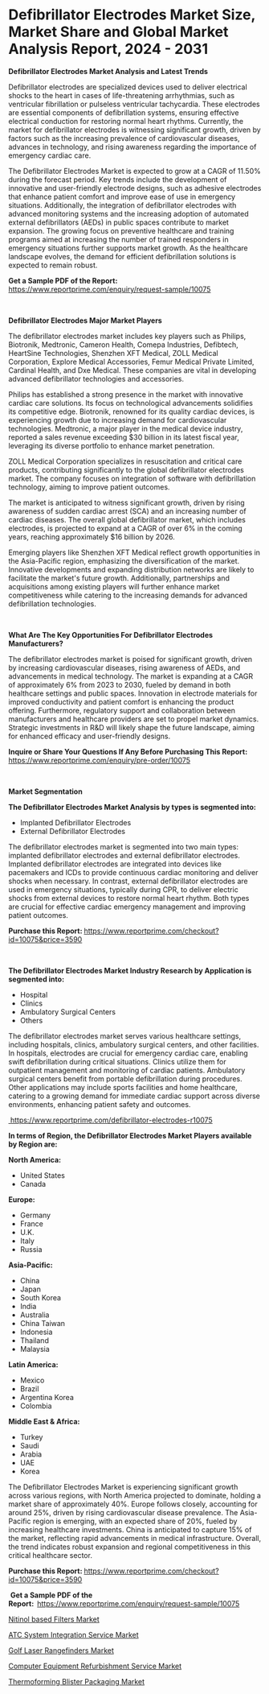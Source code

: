 <p><h1>Defibrillator Electrodes Market Size, Market Share and Global Market Analysis Report, 2024 - 2031</h1></p><p><strong>Defibrillator Electrodes Market Analysis and Latest Trends</strong></p>
<p><p>Defibrillator electrodes are specialized devices used to deliver electrical shocks to the heart in cases of life-threatening arrhythmias, such as ventricular fibrillation or pulseless ventricular tachycardia. These electrodes are essential components of defibrillation systems, ensuring effective electrical conduction for restoring normal heart rhythms. Currently, the market for defibrillator electrodes is witnessing significant growth, driven by factors such as the increasing prevalence of cardiovascular diseases, advances in technology, and rising awareness regarding the importance of emergency cardiac care.</p><p>The Defibrillator Electrodes Market is expected to grow at a CAGR of 11.50% during the forecast period. Key trends include the development of innovative and user-friendly electrode designs, such as adhesive electrodes that enhance patient comfort and improve ease of use in emergency situations. Additionally, the integration of defibrillator electrodes with advanced monitoring systems and the increasing adoption of automated external defibrillators (AEDs) in public spaces contribute to market expansion. The growing focus on preventive healthcare and training programs aimed at increasing the number of trained responders in emergency situations further supports market growth. As the healthcare landscape evolves, the demand for efficient defibrillation solutions is expected to remain robust.</p></p>
<p><strong>Get a Sample PDF of the Report:&nbsp;</strong> <a href="https://www.reportprime.com/enquiry/request-sample/10075?utm_campaign=1789&utm_medium=2&utm_source=Github&utm_content=ia&utm_term=28112024&utm_id=defibrillator-electrodes">https://www.reportprime.com/enquiry/request-sample/10075</a></p>
<p>&nbsp;</p>
<p><strong>Defibrillator Electrodes Major Market Players</strong></p>
<p><p>The defibrillator electrodes market includes key players such as Philips, Biotronik, Medtronic, Cameron Health, Comepa Industries, Defibtech, HeartSine Technologies, Shenzhen XFT Medical, ZOLL Medical Corporation, Explore Medical Accessories, Femur Medical Private Limited, Cardinal Health, and Dxe Medical. These companies are vital in developing advanced defibrillator technologies and accessories.</p><p>Philips has established a strong presence in the market with innovative cardiac care solutions. Its focus on technological advancements solidifies its competitive edge. Biotronik, renowned for its quality cardiac devices, is experiencing growth due to increasing demand for cardiovascular technologies. Medtronic, a major player in the medical device industry, reported a sales revenue exceeding $30 billion in its latest fiscal year, leveraging its diverse portfolio to enhance market penetration.</p><p>ZOLL Medical Corporation specializes in resuscitation and critical care products, contributing significantly to the global defibrillator electrodes market. The company focuses on integration of software with defibrillation technology, aiming to improve patient outcomes.</p><p>The market is anticipated to witness significant growth, driven by rising awareness of sudden cardiac arrest (SCA) and an increasing number of cardiac diseases. The overall global defibrillator market, which includes electrodes, is projected to expand at a CAGR of over 6% in the coming years, reaching approximately $16 billion by 2026.</p><p>Emerging players like Shenzhen XFT Medical reflect growth opportunities in the Asia-Pacific region, emphasizing the diversification of the market. Innovative developments and expanding distribution networks are likely to facilitate the market's future growth. Additionally, partnerships and acquisitions among existing players will further enhance market competitiveness while catering to the increasing demands for advanced defibrillation technologies.</p></p>
<p>&nbsp;</p>
<p><strong>What Are The Key Opportunities For Defibrillator Electrodes Manufacturers?</strong></p>
<p><p>The defibrillator electrodes market is poised for significant growth, driven by increasing cardiovascular diseases, rising awareness of AEDs, and advancements in medical technology. The market is expanding at a CAGR of approximately 6% from 2023 to 2030, fueled by demand in both healthcare settings and public spaces. Innovation in electrode materials for improved conductivity and patient comfort is enhancing the product offering. Furthermore, regulatory support and collaboration between manufacturers and healthcare providers are set to propel market dynamics. Strategic investments in R&D will likely shape the future landscape, aiming for enhanced efficacy and user-friendly designs.</p></p>
<p><strong>Inquire or Share Your Questions If Any Before Purchasing This Report:</strong> <a href="https://www.reportprime.com/enquiry/pre-order/10075?utm_campaign=1789&utm_medium=2&utm_source=Github&utm_content=ia&utm_term=28112024&utm_id=defibrillator-electrodes">https://www.reportprime.com/enquiry/pre-order/10075</a></p>
<p>&nbsp;</p>
<p><strong>Market Segmentation</strong></p>
<p><strong>The Defibrillator Electrodes Market Analysis by types is segmented into:</strong></p>
<p><ul><li>Implanted Defibrillator Electrodes</li><li>External Defibrillator Electrodes</li></ul></p>
<p><p>The defibrillator electrodes market is segmented into two main types: implanted defibrillator electrodes and external defibrillator electrodes. Implanted defibrillator electrodes are integrated into devices like pacemakers and ICDs to provide continuous cardiac monitoring and deliver shocks when necessary. In contrast, external defibrillator electrodes are used in emergency situations, typically during CPR, to deliver electric shocks from external devices to restore normal heart rhythm. Both types are crucial for effective cardiac emergency management and improving patient outcomes.</p></p>
<p><strong>Purchase this Report:&nbsp;</strong><a href="https://www.reportprime.com/checkout?id=10075&price=3590&utm_campaign=1789&utm_medium=2&utm_source=Github&utm_content=ia&utm_term=28112024&utm_id=defibrillator-electrodes">https://www.reportprime.com/checkout?id=10075&price=3590</a></p>
<p>&nbsp;</p>
<p><strong>The Defibrillator Electrodes Market Industry Research by Application is segmented into:</strong></p>
<p><ul><li>Hospital</li><li>Clinics</li><li>Ambulatory Surgical Centers</li><li>Others</li></ul></p>
<p><p>The defibrillator electrodes market serves various healthcare settings, including hospitals, clinics, ambulatory surgical centers, and other facilities. In hospitals, electrodes are crucial for emergency cardiac care, enabling swift defibrillation during critical situations. Clinics utilize them for outpatient management and monitoring of cardiac patients. Ambulatory surgical centers benefit from portable defibrillation during procedures. Other applications may include sports facilities and home healthcare, catering to a growing demand for immediate cardiac support across diverse environments, enhancing patient safety and outcomes.</p></p>
<p><a href="https://www.reportprime.com/defibrillator-electrodes-r10075?utm_campaign=1789&utm_medium=2&utm_source=Github&utm_content=ia&utm_term=28112024&utm_id=defibrillator-electrodes">&nbsp;https://www.reportprime.com/defibrillator-electrodes-r10075</a></p>
<p><strong>In terms of Region, the Defibrillator Electrodes Market Players available by Region are:</strong></p>
<p>
    <p> <strong> North America: </strong>
        <ul>
            <li>United States</li>
            <li>Canada</li>
        </ul>
        </p> 
    <p> <strong> Europe: </strong>
        <ul>
            <li>Germany</li>
            <li>France</li>
            <li>U.K.</li>
            <li>Italy</li>
            <li>Russia</li>
        </ul>
        </p> 
    <p> <strong> Asia-Pacific: </strong>
        <ul>
            <li>China</li>
            <li>Japan</li>
            <li>South Korea</li>
            <li>India</li>
            <li>Australia</li>
            <li>China Taiwan</li>
            <li>Indonesia</li>
            <li>Thailand</li>
            <li>Malaysia</li>
        </ul>
        </p> 
    <p> <strong> Latin America: </strong>
        <ul>
            <li>Mexico</li>
            <li>Brazil</li>
            <li>Argentina Korea</li>
            <li>Colombia</li>
        </ul>
        </p> 
    <p> <strong> Middle East & Africa: </strong>
        <ul>
            <li>Turkey</li>
            <li>Saudi</li>
            <li>Arabia</li>
            <li>UAE</li>
            <li>Korea</li>
        </ul>
    </p>
    </p>
<p><p>The Defibrillator Electrodes Market is experiencing significant growth across various regions, with North America projected to dominate, holding a market share of approximately 40%. Europe follows closely, accounting for around 25%, driven by rising cardiovascular disease prevalence. The Asia-Pacific region is emerging, with an expected share of 20%, fueled by increasing healthcare investments. China is anticipated to capture 15% of the market, reflecting rapid advancements in medical infrastructure. Overall, the trend indicates robust expansion and regional competitiveness in this critical healthcare sector.</p></p>
<p><strong>Purchase this Report: </strong><a href="https://www.reportprime.com/checkout?id=10075&price=3590&utm_campaign=1789&utm_medium=2&utm_source=Github&utm_content=ia&utm_term=28112024&utm_id=defibrillator-electrodes">https://www.reportprime.com/checkout?id=10075&price=3590</a></p>
<p>&nbsp;<strong>Get a Sample PDF of the Report:&nbsp;&nbsp;</strong><a href="https://www.reportprime.com/enquiry/request-sample/10075?utm_campaign=1789&utm_medium=2&utm_source=Github&utm_content=ia&utm_term=28112024&utm_id=defibrillator-electrodes">https://www.reportprime.com/enquiry/request-sample/10075</a></p>
<p><strong></strong></p>
<p><p><a href="https://github.com/willjis/Market-Research-Report-List-1/blob/main/nitinol-based-filters-market.md?utm_campaign=1789&utm_medium=2&utm_source=Github&utm_content=ia&utm_term=28112024&utm_id=defibrillator-electrodes">Nitinol based Filters Market</a></p><p><a href="https://issuu.com/reportprime-2/docs/atc-system-integration-service-mark_616baeeebc9021?utm_campaign=1789&utm_medium=2&utm_source=Github&utm_content=ia&utm_term=28112024&utm_id=defibrillator-electrodes">ATC System Integration Service Market</a></p><p><a href="https://www.linkedin.com/pulse/investment-opportunities-golf-laser-rangefinders-sector-risk-cmucc?utm_campaign=1789&utm_medium=2&utm_source=Github&utm_content=ia&utm_term=28112024&utm_id=defibrillator-electrodes">Golf Laser Rangefinders Market</a></p><p><a href="https://issuu.com/reportprime-2/docs/computer-equipment-refurbishment-se_efc83aa54ac291?utm_campaign=1789&utm_medium=2&utm_source=Github&utm_content=ia&utm_term=28112024&utm_id=defibrillator-electrodes">Computer Equipment Refurbishment Service Market</a></p><p><a href="https://www.linkedin.com/pulse/thermoforming-blister-packaging-market-global-analysis-trends-3xi3f?utm_campaign=1789&utm_medium=2&utm_source=Github&utm_content=ia&utm_term=28112024&utm_id=defibrillator-electrodes">Thermoforming Blister Packaging Market</a></p></p>